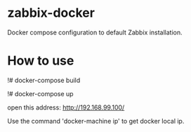 # zabbix-docker

Docker compose configuration to default Zabbix installation.



# How to use

!# docker-compose build


!# docker-compose up




open this address: http://192.168.99.100/




Use the command 'docker-machine ip' to get docker local ip.

